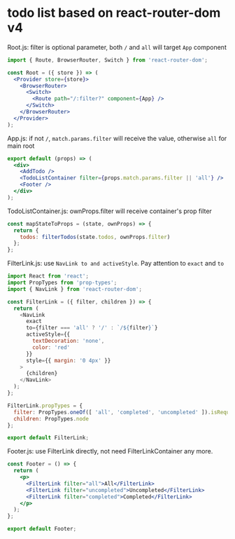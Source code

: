 # todo list based on react-router-dom v4

Root.js: filter is optional parameter, both `/` and `all` will target `App` component

```jsx
import { Route, BrowserRouter, Switch } from 'react-router-dom';

const Root = ({ store }) => (
  <Provider store={store}>
    <BrowserRouter>
      <Switch>
        <Route path="/:filter?" component={App} />
      </Switch>
    </BrowserRouter>
  </Provider>
);
```

App.js: if not `/`, `match.params.filter` will receive the value, otherwise `all` for main root

```jsx
export default (props) => (
  <div>
    <AddTodo />
    <TodoListContainer filter={props.match.params.filter || 'all'} />
    <Footer />
  </div>
);
```

TodoListContainer.js: ownProps.filter will receive container's prop filter

```javascript
const mapStateToProps = (state, ownProps) => {
  return {
    todos: filterTodos(state.todos, ownProps.filter)
  };
};
```

FilterLink.js: use `NavLink to and activeStyle`. Pay attention to `exact` and `to`

```javascript
import React from 'react';
import PropTypes from 'prop-types';
import { NavLink } from 'react-router-dom';

const FilterLink = ({ filter, children }) => {
  return (
    <NavLink
      exact
      to={filter === 'all' ? '/' : `/${filter}`}
      activeStyle={{
        textDecoration: 'none',
        color: 'red'
      }}
      style={{ margin: '0 4px' }}
    >
      {children}
    </NavLink>
  );
};

FilterLink.propTypes = {
  filter: PropTypes.oneOf([ 'all', 'completed', 'uncompleted' ]).isRequired,
  children: PropTypes.node
};

export default FilterLink;
```

Footer.js: use FilterLink directly, not need FilterLinkContainer any more.

```jsx
const Footer = () => {
  return (
    <p>
      <FilterLink filter="all">All</FilterLink>
      <FilterLink filter="uncompleted">Uncompleted</FilterLink>
      <FilterLink filter="completed">Completed</FilterLink>
    </p>
  );
};

export default Footer;
```